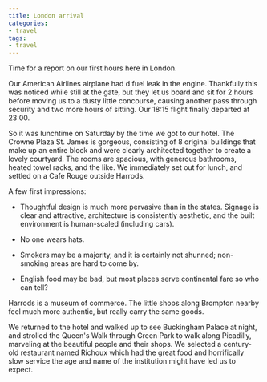 ```yaml
---
title: London arrival
categories:
- travel
tags:
- travel
---
```


Time for a report on our first hours here in London.

Our American Airlines airplane had d fuel leak in the engine.  Thankfully this was noticed while still at the gate, but they let us board and sit for 2 hours before moving us to a dusty little concourse, causing another pass through security and two more hours of sitting.  Our 18:15 flight finally departed at 23:00.

So it was lunchtime on Saturday by the time we got to our hotel.  The Crowne Plaza St. James is gorgeous, consisting of 8 original buildings that make up an entire block and were clearly architected together to create a lovely courtyard.  The rooms are spacious, with generous bathrooms, heated towel racks, and the like.  We immediately set out for lunch, and settled on a Cafe Rouge outside Harrods.

A few first impressions:




  * Thoughtful design is much more pervasive than in the states.  Signage is clear and attractive, architecture is consistently aesthetic, and the built environment is human-scaled (including cars).


  * No one wears hats.


  * Smokers may be a majority, and it is certainly not shunned; non-smoking areas are hard to come by.


  * English food may be bad, but most places serve continental fare so who can tell?



Harrods is a museum of commerce.  The little shops along Brompton nearby feel much more authentic, but really carry the same goods.

We returned to the hotel and walked up to see Buckingham Palace at night, and strolled the Queen's Walk through Green Park to walk along Picadilly, marveling at the beautiful people and their shops.  We selected a century-old restaurant named Richoux which had the great food and horrifically slow service the age and name of the institution might have led us to expect.
